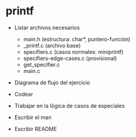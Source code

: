 # printf

- Listar archivos necesarios

	- main.h (estructura: char*, puntero-función)
	- _printf.c (archivo base)
	- specifiers.c (casos normales: miniprintf)
	- specifiers-edge-cases.c (provisional)
	- get_specifier.c
	- main.c

- Diagrama de flujo del ejercicio
- Codear
- Trabajar en la lógica de casos de especiales
- Escribir el man
- Escribir README
